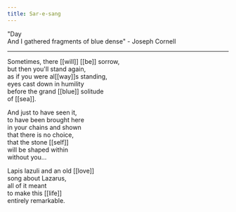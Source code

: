 ```yaml
---
title: Sar-e-sang
---
```


"Day  
And I gathered fragments of blue dense" - Joseph Cornell

---

Sometimes, there [[will]] [[be]] sorrow,  
but then you'll stand again,  
as if you were al[[way]]s standing,  
eyes cast down in humility  
before the grand [[blue]] solitude  
of [[sea]].  
  
And just to have seen it,  
to have been brought here  
in your chains and shown  
that there is no choice,  
that the stone [[self]]  
will be shaped within   
without you...  
  
Lapis lazuli and an old [[love]]  
song about Lazarus,   
all of it meant  
to make this [[life]]   
entirely remarkable.  